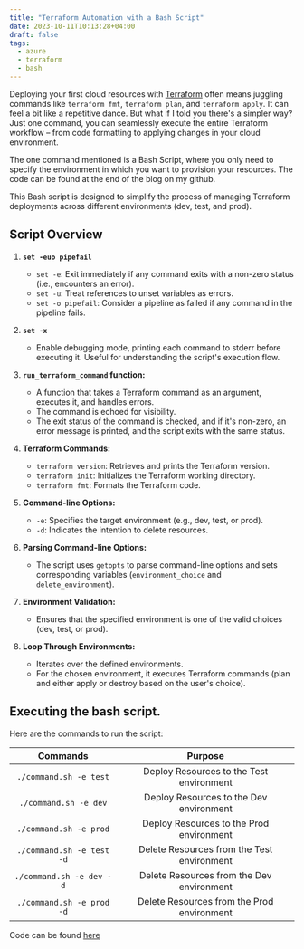 ```yaml
---
title: "Terraform Automation with a Bash Script"
date: 2023-10-11T10:13:28+04:00
draft: false
tags:
  - azure
  - terraform
  - bash
---
```


Deploying your first cloud resources with [Terraform](https://www.terraform.io/) often means juggling commands like `terraform fmt`, `terraform plan`, and `terraform apply`. It can feel a bit like a repetitive dance. But what if I told you there's a simpler way? Just one command, you can seamlessly execute the entire Terraform workflow – from code formatting to applying changes in your cloud environment.

The one command mentioned is a Bash Script, where you only need to specify the environment in which you want to provision your resources. The code can be found at the end of the blog on my github.

This Bash script is designed to simplify the process of managing Terraform deployments across different environments (dev, test, and prod). 

## Script Overview

1. **`set -euo pipefail`**
    - `set -e`: Exit immediately if any command exits with a non-zero status (i.e., encounters an error).
    - `set -u`: Treat references to unset variables as errors.
    - `set -o pipefail`: Consider a pipeline as failed if any command in the pipeline fails.

2. **`set -x`** 
    - Enable debugging mode, printing each command to stderr before executing it. Useful for understanding the script's execution flow.

3. **`run_terraform_command` function:**
    - A function that takes a Terraform command as an argument, executes it, and handles errors.
    - The command is echoed for visibility.
    - The exit status of the command is checked, and if it's non-zero, an error message is printed, and the script exits with the same status.

4. **Terraform Commands:**
    - `terraform version`: Retrieves and prints the Terraform version.
    - `terraform init`: Initializes the Terraform working directory.
    - `terraform fmt`: Formats the Terraform code.

5. **Command-line Options:**
    - `-e`: Specifies the target environment (e.g., dev, test, or prod).
    - `-d`: Indicates the intention to delete resources.

6. **Parsing Command-line Options:**
    - The script uses `getopts` to parse command-line options and sets corresponding variables (`environment_choice` and `delete_environment`).

7. **Environment Validation:**
    - Ensures that the specified environment is one of the valid choices (dev, test, or prod).

8. **Loop Through Environments:**
    - Iterates over the defined environments.
    - For the chosen environment, it executes Terraform commands (plan and either apply or destroy based on the user's choice).  


## Executing the bash script.
Here are the commands to run the script:

|   Commands                  |  Purpose                                     |
| :-----------------------:   | :------------------------------------------:|
| `./command.sh -e test`      | Deploy Resources to the Test environment    |
| `./command.sh -e dev`       | Deploy Resources to the Dev environment     |
| `./command.sh -e prod`      | Deploy Resources to the Prod environment    |
| `./command.sh -e test -d`   | Delete Resources from the Test environment  |
| `./command.sh -e dev -d`    | Delete Resources from the Dev environment   |
| `./command.sh -e prod -d`   | Delete Resources from the Prod environment  |


Code can be found [here](https://github.com/RitLuck/Bash_Script/tree/main/Bash_Script_Terraform)